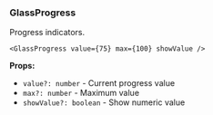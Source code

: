 ### GlassProgress

Progress indicators.

```tsx
<GlassProgress value={75} max={100} showValue />
```

**Props:**
- `value?: number` - Current progress value
- `max?: number` - Maximum value
- `showValue?: boolean` - Show numeric value
